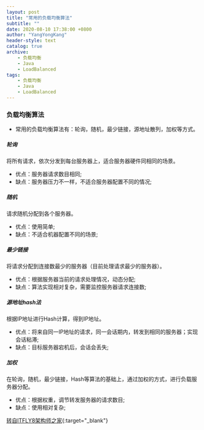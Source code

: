 ```yaml
---
layout: post
title: "常用的负载均衡算法"
subtitle: ""
date: 2020-08-10 17:38:00 +0800
author: "YangYongKang"
header-style: text
catalog: true
archive:
    - 负载均衡
    - Java
    - LoadBalanced
tags:
    - 负载均衡
    - Java
    - LoadBalanced
---
```



### 负载均衡算法
* 常用的负载均衡算法有：轮询，随机，最少链接，源地址散列，加权等方式。

##### 轮询
将所有请求，依次分发到每台服务器上，适合服务器硬件同相同的场景。
- 优点：服务器请求数目相同;
- 缺点：服务器压力不一样，不适合服务器配置不同的情况;

##### 随机
请求随机分配到各个服务器。
- 优点：使用简单;
- 缺点：不适合机器配置不同的场景;

##### 最少链接
将请求分配到连接数最少的服务器（目前处理请求最少的服务器）。
- 优点：根据服务器当前的请求处理情况，动态分配;
- 缺点：算法实现相对复杂，需要监控服务器请求连接数;

##### 源地址hash法
根据IP地址进行Hash计算，得到IP地址。
- 优点：将来自同一IP地址的请求，同一会话期内，转发到相同的服务器；实现会话粘滞;
- 缺点：目标服务器宕机后，会话会丢失;

##### 加权
在轮询，随机，最少链接，Hash等算法的基础上，通过加权的方式，进行负载服务器分配。
- 优点：根据权重，调节转发服务器的请求数目;
- 缺点：使用相对复杂;

[转自ITFLY8架构师之家](https://www.cnblogs.com/itfly8/p/5043452.html){:target="_blank"}
